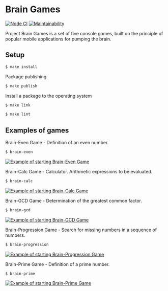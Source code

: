 # Brain Games

[![Node CI](https://github.com/superpuper32/frontend-project-lvl1/workflows/Node%20CI/badge.svg)](https://github.com/superpuper32/frontend-project-lvl1/actions)
[![Maintainability](https://api.codeclimate.com/v1/badges/a4427ff6f3549aa3cd9b/maintainability)](https://codeclimate.com/github/superpuper32/frontend-project-lvl1/maintainability)

Project Brain Games is a set of five console games, built on the principle of popular mobile applications for pumping the brain.

## Setup

```sh
$ make install
```
Package publishing
```sh
$ make publish
```
Install a package to the operating system
```sh
$ make link
```

```sh
$ make lint
```

## Examples of games

Brain-Even Game - Definition of an even number.
```sh
$ brain-even
```

[![Example of starting Brain-Even Game](https://asciinema.org/a/Mb8GFNH1WVfez4PfpzQJAJ6nq.svg)](https://asciinema.org/a/Mb8GFNH1WVfez4PfpzQJAJ6nq)

Brain-Calc Game - Calculator. Arithmetic expressions to be evaluated.
```sh
$ brain-calc
```

[![Example of starting Brain-Calc Game](https://asciinema.org/a/SWI2sQxDcKxj1zSSYffL9MStd.svg)](https://asciinema.org/a/SWI2sQxDcKxj1zSSYffL9MStd)

Brain-GCD Game - Determination of the greatest common factor.
```sh
$ brain-gcd
```

[![Example of starting Brain-GCD Game](https://asciinema.org/a/pkHVnFhvsZsuNnLg4lmcwgnNN.svg)](https://asciinema.org/a/pkHVnFhvsZsuNnLg4lmcwgnNN)

Brain-Progression Game - Search for missing numbers in a sequence of numbers.
```sh
$ brain-progression
```

[![Example of starting Brain-Progression Game](https://asciinema.org/a/gFbSsEtE9hpqEwvC3LdUXvRcg.svg)](https://asciinema.org/a/gFbSsEtE9hpqEwvC3LdUXvRcg)

Brain-Prime Game - Definition of a prime number.
```sh
$ brain-prime
```

[![Example of starting Brain-Prime Game](https://asciinema.org/a/jjYCz4GLxahOAc4k3kX0pxBAx.svg)](https://asciinema.org/a/jjYCz4GLxahOAc4k3kX0pxBAx)